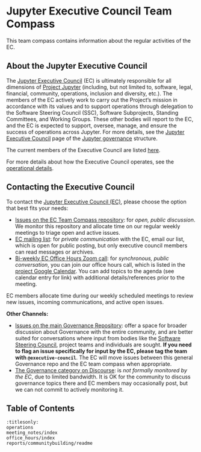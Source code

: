 # Jupyter Executive Council Team Compass

This team compass contains information about the regular activities of the EC.

## About the Jupyter Executive Council

The [Jupyter Executive Council](https://jupyter.org/governance/executive_council.html) (EC) is ultimately responsible for all dimensions of [Project Jupyter](https://jupyter.org/) (including, but not limited to, software, legal, financial, community, operations, inclusion and diversity, etc.). The members of the EC actively work to carry out the Project’s mission in accordance with its values and to support operations through delegation to the Software Steering Council (SSC), Software Subprojects, Standing Committees, and Working Groups. These other bodies will report to the EC, and the EC is expected to support, oversee, manage, and ensure the success of operations across Jupyter. For more details, see the [Jupyter Executive Council](https://jupyter.org/governance/executive_council.html) page of the [Jupyter governance](https://jupyter.org/governance) structure.

The current members of the Executive Council are listed [here](https://jupyter.org/about#executive-council-members).

For more details about how the Executive Council operates, see the [operational details](operations).

## Contacting the Executive Council

To contact the [Jupyter Executive Council (EC)](https://jupyter.org/about#executive-council-members), please choose the option that best fits your needs:

* [Issues on the EC Team Compass repository](https://github.com/jupyter/executive-council-team-compass/issues): for _open, public discussion_. We monitor this repository and allocate time on our regular weekly meetings to triage open and active issues.
* [EC mailing list](mailto:jupyter-executive-council@googlegroups.com): for _private communication_ with the EC, email our list, which is open for public posting, but only executive council members can read messages or archives.
* [Bi-weekly EC Office Hours Zoom call](https://zoom.us/j/2264645576?pwd=c0JZTHlNdS9Sek9vdzR3aTJ4SzFTQT09): for _synchronous, public conversation_, you can join our office hours call, which is listed in the [project Google Calendar](https://jupyter.org/community#calendar). You can add topics to the agenda (see calendar entry for link) with additional details/references prior to the meeting.

EC members allocate time during our weekly scheduled meetings to review new issues, incoming communications, and active open issues.

**Other Channels:**
* [Issues on the main Governance Repository](https://github.com/jupyter/governance): offer a space for broader discussion about Governance with the entire community, and are better suited for conversations where input from bodies like the [Software Steering Council](https://jupyter.org/governance/software_steering_council.html), project teams and individuals are sought. **If you need to flag an issue specifically for input by the EC, please tag the team with `@executive-council`**.  The EC will move issues between this general Governance repo and the EC team compass when appropriate.
* [The Governance category on Discourse](https://discourse.jupyter.org/c/meta/governance/23): is _not formally monitored by the EC_, due to limited bandwidth. It is OK for the community to discuss governance topics there and EC members may occasionally post, but we can not commit to actively monitoring it.

## Table of Contents

```{toctree}
:titlesonly:
operations
meeting_notes/index
office_hours/index
reports/communitybuilding/readme
```
